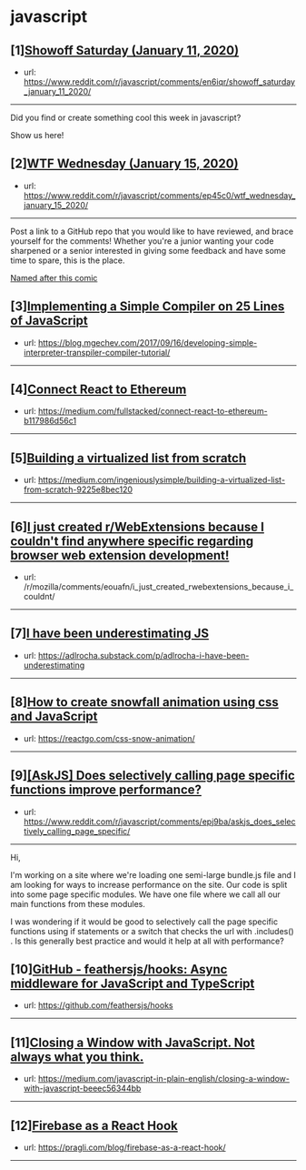# javascript
## [1][Showoff Saturday (January 11, 2020)](https://www.reddit.com/r/javascript/comments/en6iqr/showoff_saturday_january_11_2020/)
- url: https://www.reddit.com/r/javascript/comments/en6iqr/showoff_saturday_january_11_2020/
---
Did you find or create something cool this week in javascript? 

Show us here!
## [2][WTF Wednesday (January 15, 2020)](https://www.reddit.com/r/javascript/comments/ep45c0/wtf_wednesday_january_15_2020/)
- url: https://www.reddit.com/r/javascript/comments/ep45c0/wtf_wednesday_january_15_2020/
---
Post a link to a GitHub repo that you would like to have reviewed, and brace yourself for the comments!
Whether you're a junior wanting your code sharpened or a senior interested in giving some feedback and have some time to spare, 
this is the place.

[Named after this comic](https://davidwalsh.name/demo/code-review.png)
## [3][Implementing a Simple Compiler on 25 Lines of JavaScript](https://www.reddit.com/r/javascript/comments/epcbe0/implementing_a_simple_compiler_on_25_lines_of/)
- url: https://blog.mgechev.com/2017/09/16/developing-simple-interpreter-transpiler-compiler-tutorial/
---

## [4][Connect React to Ethereum](https://www.reddit.com/r/javascript/comments/epcg5c/connect_react_to_ethereum/)
- url: https://medium.com/fullstacked/connect-react-to-ethereum-b117986d56c1
---

## [5][Building a virtualized list from scratch](https://www.reddit.com/r/javascript/comments/epiapy/building_a_virtualized_list_from_scratch/)
- url: https://medium.com/ingeniouslysimple/building-a-virtualized-list-from-scratch-9225e8bec120
---

## [6][I just created r/WebExtensions because I couldn't find anywhere specific regarding browser web extension development!](https://www.reddit.com/r/javascript/comments/ep3krx/i_just_created_rwebextensions_because_i_couldnt/)
- url: /r/mozilla/comments/eouafn/i_just_created_rwebextensions_because_i_couldnt/
---

## [7][I have been underestimating JS](https://www.reddit.com/r/javascript/comments/epiylf/i_have_been_underestimating_js/)
- url: https://adlrocha.substack.com/p/adlrocha-i-have-been-underestimating
---

## [8][How to create snowfall animation using css and JavaScript](https://www.reddit.com/r/javascript/comments/ep1i2p/how_to_create_snowfall_animation_using_css_and/)
- url: https://reactgo.com/css-snow-animation/
---

## [9][[AskJS] Does selectively calling page specific functions improve performance?](https://www.reddit.com/r/javascript/comments/epj9ba/askjs_does_selectively_calling_page_specific/)
- url: https://www.reddit.com/r/javascript/comments/epj9ba/askjs_does_selectively_calling_page_specific/
---
Hi,

I'm working on a site where we're loading one semi-large bundle.js file and I am looking for ways to increase performance on the site. Our code is split into some page specific modules. We have one file where we call all our main functions from these modules.

I was wondering if it would be good to selectively call the page specific functions using if statements or a switch that checks the url with .includes() . Is this generally best practice and would it help at all with performance?
## [10][GitHub - feathersjs/hooks: Async middleware for JavaScript and TypeScript](https://www.reddit.com/r/javascript/comments/ephzk3/github_feathersjshooks_async_middleware_for/)
- url: https://github.com/feathersjs/hooks
---

## [11][Closing a Window with JavaScript. Not always what you think.](https://www.reddit.com/r/javascript/comments/ephtza/closing_a_window_with_javascript_not_always_what/)
- url: https://medium.com/javascript-in-plain-english/closing-a-window-with-javascript-beeec56344bb
---

## [12][Firebase as a React Hook](https://www.reddit.com/r/javascript/comments/ep6gwi/firebase_as_a_react_hook/)
- url: https://pragli.com/blog/firebase-as-a-react-hook/
---

